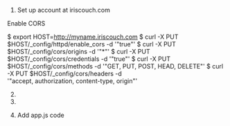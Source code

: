 
1. Set up account at iriscouch.com

Enable CORS

$ export HOST=http://myname.iriscouch.com
$ curl -X PUT $HOST/_config/httpd/enable_cors -d '"true"'
$ curl -X PUT $HOST/_config/cors/origins -d '"*"'
$ curl -X PUT $HOST/_config/cors/credentials -d '"true"'
$ curl -X PUT $HOST/_config/cors/methods -d '"GET, PUT, POST, HEAD, DELETE"'
$ curl -X PUT $HOST/_config/cors/headers -d \
  '"accept, authorization, content-type, origin"'

2. <script src="http://download.pouchdb.com/pouchdb-nightly.js"></script>

3. <script src="javascripts/app.js"></script>

4. Add app.js code



